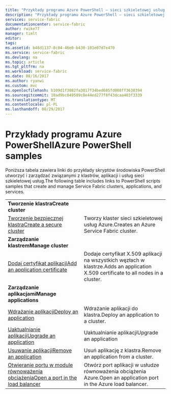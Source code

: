 ```yaml
---
title: "Przykłady programu Azure PowerShell — sieci szkieletowej usług | Dokumentacja firmy Microsoft"
description: "Przykłady programu Azure PowerShell — sieci szkieletowej usług"
services: service-fabric
documentationcenter: service-fabric
author: rwike77
manager: timlt
editor: 
tags: 
ms.assetid: b48d1137-8c04-46e0-b430-101e07d7e470
ms.service: service-fabric
ms.devlang: na
ms.topic: article
ms.tgt_pltfrm: na
ms.workload: service-fabric
ms.date: 08/16/2017
ms.author: ryanwi
ms.custom: mvc
ms.openlocfilehash: b109d1f3082fa3017f34bed685fd008ff3630394
ms.sourcegitcommit: 18ad9bc049589c8e44ed277f8f43dcaa483f3339
ms.translationtype: MT
ms.contentlocale: pl-PL
ms.lasthandoff: 08/29/2017
---
```

# <a name="azure-powershell-samples"></a><span data-ttu-id="75be3-103">Przykłady programu Azure PowerShell</span><span class="sxs-lookup"><span data-stu-id="75be3-103">Azure PowerShell samples</span></span>

<span data-ttu-id="75be3-104">Poniższa tabela zawiera linki do przykłady skryptów środowiska PowerShell utworzyć i zarządzać związanymi z klastrów, aplikacji i usług sieci szkieletowej usług.</span><span class="sxs-lookup"><span data-stu-id="75be3-104">The following table includes links to PowerShell scripts samples that create and manage Service Fabric clusters, applications, and services.</span></span>

| | |
|-|-|
| <span data-ttu-id="75be3-105">**Tworzenie klastra**</span><span class="sxs-lookup"><span data-stu-id="75be3-105">**Create cluster**</span></span> ||
| [<span data-ttu-id="75be3-106">Tworzenie bezpiecznej klastra</span><span class="sxs-lookup"><span data-stu-id="75be3-106">Create a secure cluster</span></span>](./scripts/service-fabric-powershell-create-secure-cluster-cert.md)| <span data-ttu-id="75be3-107">Tworzy klaster sieci szkieletowej usług Azure.</span><span class="sxs-lookup"><span data-stu-id="75be3-107">Creates an Azure Service Fabric cluster.</span></span> |
| <span data-ttu-id="75be3-108">**Zarządzanie klastrem**</span><span class="sxs-lookup"><span data-stu-id="75be3-108">**Manage cluster**</span></span> ||
| [<span data-ttu-id="75be3-109">Dodaj certyfikat aplikacji</span><span class="sxs-lookup"><span data-stu-id="75be3-109">Add an application certificate</span></span>](./scripts/service-fabric-powershell-add-application-certificate.md)| <span data-ttu-id="75be3-110">Dodaje certyfikat X.509 aplikacji na wszystkich węzłach w klastrze.</span><span class="sxs-lookup"><span data-stu-id="75be3-110">Adds an application X.509 certificate to all nodes in a cluster.</span></span> |
| <span data-ttu-id="75be3-111">**Zarządzanie aplikacjami**</span><span class="sxs-lookup"><span data-stu-id="75be3-111">**Manage applications**</span></span> ||
| [<span data-ttu-id="75be3-112">Wdrażanie aplikacji</span><span class="sxs-lookup"><span data-stu-id="75be3-112">Deploy an application</span></span>](./scripts/service-fabric-powershell-deploy-application.md)| <span data-ttu-id="75be3-113">Wdrażanie aplikacji do klastra.</span><span class="sxs-lookup"><span data-stu-id="75be3-113">Deploy an application to a cluster.</span></span>|
| [<span data-ttu-id="75be3-114">Uaktualnianie aplikacji</span><span class="sxs-lookup"><span data-stu-id="75be3-114">Upgrade an application</span></span>](./scripts/service-fabric-powershell-upgrade-application.md)| <span data-ttu-id="75be3-115">Uaktualnianie aplikacji</span><span class="sxs-lookup"><span data-stu-id="75be3-115">Upgrade an application</span></span> |
| [<span data-ttu-id="75be3-116">Usuwanie aplikacji</span><span class="sxs-lookup"><span data-stu-id="75be3-116">Remove an application</span></span>](./scripts/service-fabric-powershell-remove-application.md)| <span data-ttu-id="75be3-117">Usuń aplikację z klastra.</span><span class="sxs-lookup"><span data-stu-id="75be3-117">Remove an application from a cluster.</span></span>|
| [<span data-ttu-id="75be3-118">Otwieranie portu w module równoważenia obciążenia</span><span class="sxs-lookup"><span data-stu-id="75be3-118">Open a port in the load balancer</span></span>](./scripts/service-fabric-powershell-open-port-in-load-balancer.md) | <span data-ttu-id="75be3-119">Otwórz port aplikacji w usłudze równoważenia obciążenia Azure.</span><span class="sxs-lookup"><span data-stu-id="75be3-119">Open an application port in the Azure load balancer.</span></span> |
